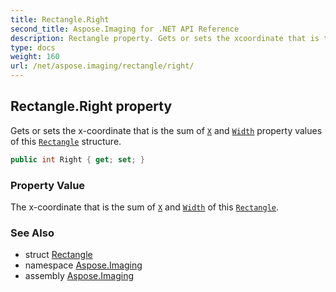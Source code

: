 ```yaml
---
title: Rectangle.Right
second_title: Aspose.Imaging for .NET API Reference
description: Rectangle property. Gets or sets the xcoordinate that is the sum of X and Width property values of this Rectangle structure
type: docs
weight: 160
url: /net/aspose.imaging/rectangle/right/
---
```

## Rectangle.Right property

Gets or sets the x-coordinate that is the sum of [`X`](../x/) and [`Width`](../width/) property values of this [`Rectangle`](../) structure.

```csharp
public int Right { get; set; }
```

### Property Value

The x-coordinate that is the sum of [`X`](../x/) and [`Width`](../width/) of this [`Rectangle`](../).

### See Also

* struct [Rectangle](../)
* namespace [Aspose.Imaging](../../rectangle/)
* assembly [Aspose.Imaging](../../../)



